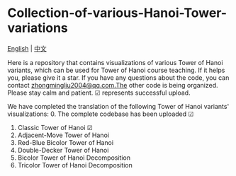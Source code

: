 # Collection-of-various-Hanoi-Tower-variations

[English](README.md) | [中文](README_zh.md)

Here is a repository that contains visualizations of various Tower of Hanoi variants, which can be used for Tower of Hanoi course teaching. If it helps you, please give it a star. If you have any questions about the code, you can contact zhongmingliu2004@qq.com.The other code is being organized. Please stay calm and patient. &#9745; represents successful upload.


We have completed the translation of the following Tower of Hanoi variants' visualizations:
0. The complete codebase has been uploaded &#9745;
1. Classic Tower of Hanoi &#9745;
2. Adjacent-Move Tower of Hanoi
3. Red-Blue Bicolor Tower of Hanoi
4. Double-Decker Tower of Hanoi
5. Bicolor Tower of Hanoi Decomposition
6. Tricolor Tower of Hanoi Decomposition

